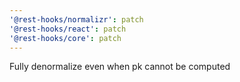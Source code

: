 ```yaml
---
'@rest-hooks/normalizr': patch
'@rest-hooks/react': patch
'@rest-hooks/core': patch
---
```


Fully denormalize even when pk cannot be computed
